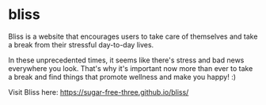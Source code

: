# bliss

Bliss is a website that encourages users to take care of themselves and take a break from their stressful day-to-day lives.

In these unprecedented times, it seems like there's stress and bad news everywhere you look. That's why it's important now more than ever to take a break and find things that promote wellness and make you happy! :)

Visit Bliss here: https://sugar-free-three.github.io/bliss/

